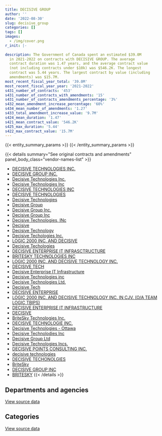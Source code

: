 ```yaml
---
title: DECISIVE GROUP
author: ''
date: '2022-08-30'
slug: decisive_group
categories: []
tags: []
images:
  - /img/cover.png
r_init: |-
  
description: The Government of Canada spent an estimated $39.0M
  in 2021-2022 on contracts with DECISIVE GROUP. The average
  contract duration was 1.47 years, and the average contract value
  (not including contracts under $10k) was $546.2K. The longest
  contract was 5.44 years. The largest contract by value (including
  amendments) was $15.7M.
most_recent_fiscal_year_total: '39.0M'
most_recent_fiscal_year_year: '2021-2022'
s431_number_of_contracts: '453'
s431_number_of_contracts_with_amendments: '15'
s431_number_of_contracts_amendments_percentage: '3%'
s432_mean_amendment_increase_percentage: '60%'
s434_mean_number_of_amendments: '1.27'
s433_total_amendment_increase_value: '9.7M'
s424_mean_duration: '1.47'
s421_mean_contract_value: '546.2K'
s425_max_duration: '5.44'
s422_max_contract_value: '15.7M'
---
```


<script src="/rmarkdown-libs/htmlwidgets/htmlwidgets.js"></script>
<link href="/rmarkdown-libs/datatables-css/datatables-crosstalk.css" rel="stylesheet" />
<script src="/rmarkdown-libs/datatables-binding/datatables.js"></script>
<script src="/rmarkdown-libs/jquery/jquery-3.6.0.min.js"></script>
<link href="/rmarkdown-libs/dt-core-bootstrap/css/dataTables.bootstrap.min.css" rel="stylesheet" />
<link href="/rmarkdown-libs/dt-core-bootstrap/css/dataTables.bootstrap.extra.css" rel="stylesheet" />
<script src="/rmarkdown-libs/dt-core-bootstrap/js/jquery.dataTables.min.js"></script>
<script src="/rmarkdown-libs/dt-core-bootstrap/js/dataTables.bootstrap.min.js"></script>
<link href="/rmarkdown-libs/crosstalk/css/crosstalk.min.css" rel="stylesheet" />
<script src="/rmarkdown-libs/crosstalk/js/crosstalk.min.js"></script>
<script src="/rmarkdown-libs/htmlwidgets/htmlwidgets.js"></script>
<link href="/rmarkdown-libs/datatables-css/datatables-crosstalk.css" rel="stylesheet" />
<script src="/rmarkdown-libs/datatables-binding/datatables.js"></script>
<script src="/rmarkdown-libs/jquery/jquery-3.6.0.min.js"></script>
<link href="/rmarkdown-libs/dt-core-bootstrap/css/dataTables.bootstrap.min.css" rel="stylesheet" />
<link href="/rmarkdown-libs/dt-core-bootstrap/css/dataTables.bootstrap.extra.css" rel="stylesheet" />
<script src="/rmarkdown-libs/dt-core-bootstrap/js/jquery.dataTables.min.js"></script>
<script src="/rmarkdown-libs/dt-core-bootstrap/js/dataTables.bootstrap.min.js"></script>
<link href="/rmarkdown-libs/crosstalk/css/crosstalk.min.css" rel="stylesheet" />
<script src="/rmarkdown-libs/crosstalk/js/crosstalk.min.js"></script>

{{< entity_summary_params >}}
{{< /entity_summary_params >}}

{{< details summary="See original contracts and amendments" panel_body_class="vendor-names-list" >}}
- [DECISIVE TECHNOLOGIES INC.](https://search.open.canada.ca/en/ct/?sort=contract_value_f%20desc&page=1&search_text=%22DECISIVE%20TECHNOLOGIES%20INC.%22)
- [DECISIVE GROUP INC.](https://search.open.canada.ca/en/ct/?sort=contract_value_f%20desc&page=1&search_text=%22DECISIVE%20GROUP%20INC.%22)
- [Decisive Technologies Inc.](https://search.open.canada.ca/en/ct/?sort=contract_value_f%20desc&page=1&search_text=%22Decisive%20Technologies%20Inc.%22)
- [Decisive Technologies Inc](https://search.open.canada.ca/en/ct/?sort=contract_value_f%20desc&page=1&search_text=%22Decisive%20Technologies%20Inc%22)
- [DECISIVE TECHNOLOGIES INC](https://search.open.canada.ca/en/ct/?sort=contract_value_f%20desc&page=1&search_text=%22DECISIVE%20TECHNOLOGIES%20INC%22)
- [DECISIVE TECHNOLOGIES](https://search.open.canada.ca/en/ct/?sort=contract_value_f%20desc&page=1&search_text=%22DECISIVE%20TECHNOLOGIES%22)
- [Decisive Technologies](https://search.open.canada.ca/en/ct/?sort=contract_value_f%20desc&page=1&search_text=%22Decisive%20Technologies%22)
- [Decisive Group](https://search.open.canada.ca/en/ct/?sort=contract_value_f%20desc&page=1&search_text=%22Decisive%20Group%22)
- [Decisive Group Inc.](https://search.open.canada.ca/en/ct/?sort=contract_value_f%20desc&page=1&search_text=%22Decisive%20Group%20Inc.%22)
- [Decisive Group Inc](https://search.open.canada.ca/en/ct/?sort=contract_value_f%20desc&page=1&search_text=%22Decisive%20Group%20Inc%22)
- [Decisive Technologies, INc](https://search.open.canada.ca/en/ct/?sort=contract_value_f%20desc&page=1&search_text=%22Decisive%20Technologies%2c%20INc%22)
- [Decisive](https://search.open.canada.ca/en/ct/?sort=contract_value_f%20desc&page=1&search_text=%22Decisive%22)
- [Decisive Technology](https://search.open.canada.ca/en/ct/?sort=contract_value_f%20desc&page=1&search_text=%22Decisive%20Technology%22)
- [Decisive Techologies Inc.](https://search.open.canada.ca/en/ct/?sort=contract_value_f%20desc&page=1&search_text=%22Decisive%20Techologies%20Inc.%22)
- [LOGIC 2000 INC. AND DECISIVE](https://search.open.canada.ca/en/ct/?sort=contract_value_f%20desc&page=1&search_text=%22LOGIC%202000%20INC.%20AND%20DECISIVE%22)
- [Decisive Techologies](https://search.open.canada.ca/en/ct/?sort=contract_value_f%20desc&page=1&search_text=%22Decisive%20Techologies%22)
- [DECISIVE ENTERPRISE IT INFRASCTRUCTURE](https://search.open.canada.ca/en/ct/?sort=contract_value_f%20desc&page=1&search_text=%22DECISIVE%20ENTERPRISE%20IT%20INFRASCTRUCTURE%22)
- [BRITESKY TECHNOLOGIES INC](https://search.open.canada.ca/en/ct/?sort=contract_value_f%20desc&page=1&search_text=%22BRITESKY%20TECHNOLOGIES%20INC%22)
- [LOGIC 2000 INC. AND DECISIVE TECHNOLOGY INC.](https://search.open.canada.ca/en/ct/?sort=contract_value_f%20desc&page=1&search_text=%22LOGIC%202000%20INC.%20AND%20DECISIVE%20TECHNOLOGY%20INC.%22)
- [DECISIVE TECH](https://search.open.canada.ca/en/ct/?sort=contract_value_f%20desc&page=1&search_text=%22DECISIVE%20TECH%22)
- [Decisive Enterprise IT Infrastructure](https://search.open.canada.ca/en/ct/?sort=contract_value_f%20desc&page=1&search_text=%22Decisive%20Enterprise%20IT%20Infrastructure%22)
- [Decisive Technologies inc](https://search.open.canada.ca/en/ct/?sort=contract_value_f%20desc&page=1&search_text=%22Decisive%20Technologies%20inc%22)
- [Decisive Technologies Ltd.](https://search.open.canada.ca/en/ct/?sort=contract_value_f%20desc&page=1&search_text=%22Decisive%20Technologies%20Ltd.%22)
- [Decisive Tech](https://search.open.canada.ca/en/ct/?sort=contract_value_f%20desc&page=1&search_text=%22Decisive%20Tech%22)
- [DECISIVE ENTERPRISE](https://search.open.canada.ca/en/ct/?sort=contract_value_f%20desc&page=1&search_text=%22DECISIVE%20ENTERPRISE%22)
- [LOGIC 2000 INC. AND DECISIVE TECHNOLOGY INC. IN CJV. (O/A TEAM LOGIC TBIPS)](https://search.open.canada.ca/en/ct/?sort=contract_value_f%20desc&page=1&search_text=%22LOGIC%202000%20INC.%20AND%20DECISIVE%20TECHNOLOGY%20INC.%20IN%20CJV.%20%28O%2fA%20TEAM%20LOGIC%20TBIPS%29%22)
- [DECISIVE ENTERPRISE IT INFRASTRUCTURE](https://search.open.canada.ca/en/ct/?sort=contract_value_f%20desc&page=1&search_text=%22DECISIVE%20ENTERPRISE%20IT%20INFRASTRUCTURE%22)
- [DECISIVE](https://search.open.canada.ca/en/ct/?sort=contract_value_f%20desc&page=1&search_text=%22DECISIVE%22)
- [BriteSky Technologies Inc.](https://search.open.canada.ca/en/ct/?sort=contract_value_f%20desc&page=1&search_text=%22BriteSky%20Technologies%20Inc.%22)
- [DECISIVE TECHNOLOGIE INC.](https://search.open.canada.ca/en/ct/?sort=contract_value_f%20desc&page=1&search_text=%22DECISIVE%20TECHNOLOGIE%20INC.%22)
- [Decisive Technologies - Ottawa](https://search.open.canada.ca/en/ct/?sort=contract_value_f%20desc&page=1&search_text=%22Decisive%20Technologies%20-%20Ottawa%22)
- [Decisive Technolodies Inc](https://search.open.canada.ca/en/ct/?sort=contract_value_f%20desc&page=1&search_text=%22Decisive%20Technolodies%20Inc%22)
- [Decisive Group Ltd](https://search.open.canada.ca/en/ct/?sort=contract_value_f%20desc&page=1&search_text=%22Decisive%20Group%20Ltd%22)
- [Decisive Technologies Incs.](https://search.open.canada.ca/en/ct/?sort=contract_value_f%20desc&page=1&search_text=%22Decisive%20Technologies%20Incs.%22)
- [DECISIVE POINTS CONSULTING INC.](https://search.open.canada.ca/en/ct/?sort=contract_value_f%20desc&page=1&search_text=%22DECISIVE%20POINTS%20CONSULTING%20INC.%22)
- [decisive technologies](https://search.open.canada.ca/en/ct/?sort=contract_value_f%20desc&page=1&search_text=%22decisive%20technologies%22)
- [DECISIVE TECHONOLGIES](https://search.open.canada.ca/en/ct/?sort=contract_value_f%20desc&page=1&search_text=%22DECISIVE%20TECHONOLGIES%22)
- [BriteSky](https://search.open.canada.ca/en/ct/?sort=contract_value_f%20desc&page=1&search_text=%22BriteSky%22)
- [DECISIVE GROUP INC](https://search.open.canada.ca/en/ct/?sort=contract_value_f%20desc&page=1&search_text=%22DECISIVE%20GROUP%20INC%22)
- [BRITESKY](https://search.open.canada.ca/en/ct/?sort=contract_value_f%20desc&page=1&search_text=%22BRITESKY%22)
{{< /details >}}

## Departments and agencies

<div id="htmlwidget-1" style="width:100%;height:auto;" class="datatables html-widget"></div>
<script type="application/json" data-for="htmlwidget-1">{"x":{"style":"bootstrap","filter":"none","vertical":false,"data":[["<a href=\"/departments/aafc-aac/\">Agriculture and Agri-Food Canada<\/a>","<a href=\"/departments/atssc-scdata/\">Administrative Tribunals Support Service of Canada<\/a>","<a href=\"/departments/ccohs-cchst/\">Canadian Centre for Occupational Health and Safety<\/a>","<a href=\"/departments/cgc-ccg/\">Canadian Grain Commission<\/a>","<a href=\"/departments/chrc-ccdp/\">Canadian Human Rights Commission<\/a>","<a href=\"/departments/cpc-cpp/\">Civilian Review and Complaints Commission for the RCMP<\/a>","<a href=\"/departments/cta-otc/\">Canadian Transportation Agency<\/a>","<a href=\"/departments/dfo-mpo/\">Fisheries and Oceans Canada<\/a>","<a href=\"/departments/dnd-mdn/\">National Defence<\/a>","<a href=\"/departments/ec/\">Environment and Climate Change Canada<\/a>","<a href=\"/departments/elections/\">Elections Canada<\/a>","<a href=\"/departments/esdc-edsc/\">Employment and Social Development Canada<\/a>","<a href=\"/departments/ic/\">Innovation, Science and Economic Development Canada<\/a>","<a href=\"/departments/ijc-cmi/\">International Joint Commission<\/a>","<a href=\"/departments/irb-cisr/\">Immigration and Refugee Board of Canada<\/a>","<a href=\"/departments/mgerc-ceegm/\">Military Grievances External Review Committee<\/a>","<a href=\"/departments/mpcc-cppm/\">Military Police Complaints Commission of Canada<\/a>","<a href=\"/departments/nrc-cnrc/\">National Research Council Canada<\/a>","<a href=\"/departments/nrcan-rncan/\">Natural Resources Canada<\/a>","<a href=\"/departments/pco-bcp/\">Privy Council Office<\/a>","<a href=\"/departments/phac-aspc/\">Public Health Agency of Canada<\/a>","<a href=\"/departments/pmprb-cepmb/\">Patented Medicine Prices Review Board Canada<\/a>","<a href=\"/departments/psic-ispc/\">Office of the Public Sector Integrity Commissioner of Canada<\/a>","<a href=\"/departments/rcmp-grc/\">Royal Canadian Mounted Police<\/a>","<a href=\"/departments/ssc-spc/\">Shared Services Canada<\/a>"],[null,null,null,null,null,59887.74,null,null,25159597.5,null,null,null,null,null,null,null,18876.24,null,15142,13883.07,4819.75,4731.04,null,3475848.18,12042727.09],[null,null,null,62586.72,null,121215.03,3064.56,null,6090640.26,null,null,11968.9,null,18018.98,219948.23,null,10836.42,15839.3,null,null,5777.9,3953.34,null,389409.86,16704056.37],[null,24147.17,31466.89,73323.43,null,58870.47,26014.2,69947.91,9673733.74,65705.64,null,null,23893.02,18012.2,null,3463.96,null,null,null,null,null,null,169001.59,9777841.88,21708368.37],[10197.35,34029.79,null,123240.35,36914.01,126490.45,48903.36,2613.13,8288513.46,39878.22,15147.77,null,null,null,null,20068.96,null,6135.34,null,null,null,null,93928.17,2193406.87,27958733.98]],"container":"<table class=\"table table-striped table-hover row-border order-column display\">\n  <thead>\n    <tr>\n      <th>Department<\/th>\n      <th>2018-2019<\/th>\n      <th>2019-2020<\/th>\n      <th>2020-2021<\/th>\n      <th>2021-2022<\/th>\n    <\/tr>\n  <\/thead>\n<\/table>","options":{"order":[[4,"desc"]],"pageLength":10,"autoWidth":true,"columnDefs":[{"targets":1,"render":"function(data, type, row, meta) {\n    return type !== 'display' ? data : DTWidget.formatCurrency(data, \"$\", 2, 3, \",\", \".\", true, null);\n  }"},{"targets":2,"render":"function(data, type, row, meta) {\n    return type !== 'display' ? data : DTWidget.formatCurrency(data, \"$\", 2, 3, \",\", \".\", true, null);\n  }"},{"targets":3,"render":"function(data, type, row, meta) {\n    return type !== 'display' ? data : DTWidget.formatCurrency(data, \"$\", 2, 3, \",\", \".\", true, null);\n  }"},{"targets":4,"render":"function(data, type, row, meta) {\n    return type !== 'display' ? data : DTWidget.formatCurrency(data, \"$\", 2, 3, \",\", \".\", true, null);\n  }"},{"width":"16%","targets":[1,2,3,4]},{"className":"dt-right","targets":[1,2,3,4]}],"orderClasses":false}},"evals":["options.columnDefs.0.render","options.columnDefs.1.render","options.columnDefs.2.render","options.columnDefs.3.render"],"jsHooks":[]}</script>
<p class="text-right">
<a href="https://github.com/GoC-Spending/contracts-data/tree/main/data/out/vendors/decisive_group/summary_by_fiscal_year_by_department.csv" class="source-data-link btn btn-link">View source data</a>
</p>

## Categories

<div id="htmlwidget-2" style="width:100%;height:auto;" class="datatables html-widget"></div>
<script type="application/json" data-for="htmlwidget-2">{"x":{"style":"bootstrap","filter":"none","vertical":false,"data":[["<a href=\"/categories/facilities_and_construction/\">Facilities and construction<\/a>","<a href=\"/categories/office_management/\">Office management<\/a>","<a href=\"/categories/defence/\">Defence<\/a>","<a href=\"/categories/information_technology/\">Information technology<\/a>","<a href=\"/categories/industrial_products_and_services/\">Industrial products and services<\/a>"],[12710.81,null,25060198.14,15553729.66,168874.02],[null,400776.16,5410524.32,17263724.83,582290.55],[null,2019057.35,9560177.92,30106867.58,37687.62],[null,null,8288513.46,30709687.76,null]],"container":"<table class=\"table table-striped table-hover row-border order-column display\">\n  <thead>\n    <tr>\n      <th>Category<\/th>\n      <th>2018-2019<\/th>\n      <th>2019-2020<\/th>\n      <th>2020-2021<\/th>\n      <th>2021-2022<\/th>\n    <\/tr>\n  <\/thead>\n<\/table>","options":{"order":[[4,"desc"]],"dom":"t","pageLength":30,"autoWidth":true,"columnDefs":[{"targets":1,"render":"function(data, type, row, meta) {\n    return type !== 'display' ? data : DTWidget.formatCurrency(data, \"$\", 2, 3, \",\", \".\", true, null);\n  }"},{"targets":2,"render":"function(data, type, row, meta) {\n    return type !== 'display' ? data : DTWidget.formatCurrency(data, \"$\", 2, 3, \",\", \".\", true, null);\n  }"},{"targets":3,"render":"function(data, type, row, meta) {\n    return type !== 'display' ? data : DTWidget.formatCurrency(data, \"$\", 2, 3, \",\", \".\", true, null);\n  }"},{"targets":4,"render":"function(data, type, row, meta) {\n    return type !== 'display' ? data : DTWidget.formatCurrency(data, \"$\", 2, 3, \",\", \".\", true, null);\n  }"},{"width":"16%","targets":[1,2,3,4]},{"className":"dt-right","targets":[1,2,3,4]}],"orderClasses":false,"lengthMenu":[10,25,30,50,100]}},"evals":["options.columnDefs.0.render","options.columnDefs.1.render","options.columnDefs.2.render","options.columnDefs.3.render"],"jsHooks":[]}</script>
<p class="text-right">
<a href="https://github.com/GoC-Spending/contracts-data/tree/main/data/out/vendors/decisive_group/summary_by_fiscal_year_by_category.csv" class="source-data-link btn btn-link">View source data</a>
</p>
